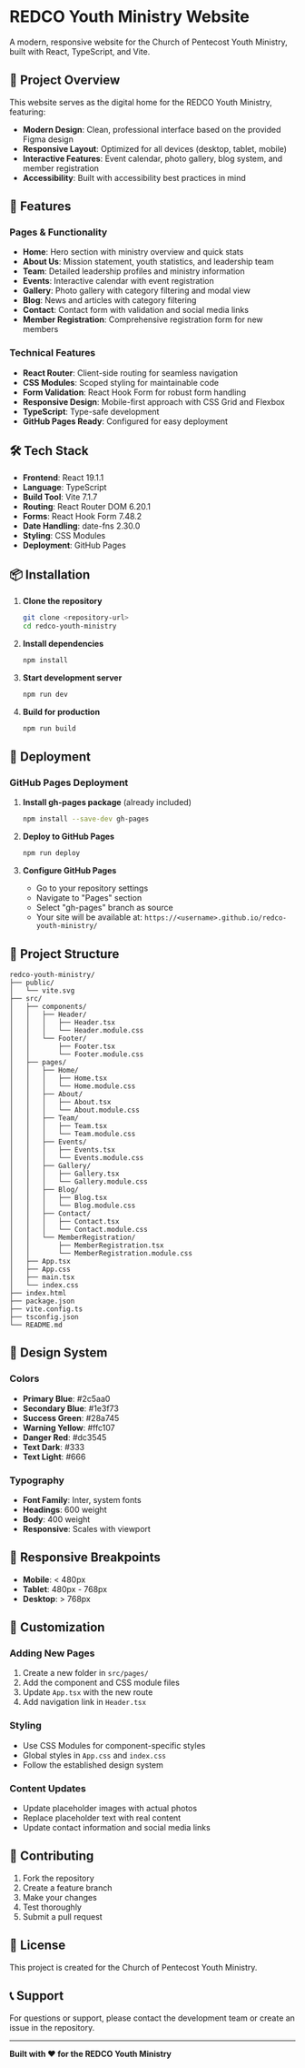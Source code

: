# REDCO Youth Ministry Website

A modern, responsive website for the Church of Pentecost Youth Ministry, built with React, TypeScript, and Vite.

## 🎯 Project Overview

This website serves as the digital home for the REDCO Youth Ministry, featuring:

- **Modern Design**: Clean, professional interface based on the provided Figma design
- **Responsive Layout**: Optimized for all devices (desktop, tablet, mobile)
- **Interactive Features**: Event calendar, photo gallery, blog system, and member registration
- **Accessibility**: Built with accessibility best practices in mind

## 🚀 Features

### Pages & Functionality

- **Home**: Hero section with ministry overview and quick stats
- **About Us**: Mission statement, youth statistics, and leadership team
- **Team**: Detailed leadership profiles and ministry information
- **Events**: Interactive calendar with event registration
- **Gallery**: Photo gallery with category filtering and modal view
- **Blog**: News and articles with category filtering
- **Contact**: Contact form with validation and social media links
- **Member Registration**: Comprehensive registration form for new members

### Technical Features

- **React Router**: Client-side routing for seamless navigation
- **CSS Modules**: Scoped styling for maintainable code
- **Form Validation**: React Hook Form for robust form handling
- **Responsive Design**: Mobile-first approach with CSS Grid and Flexbox
- **TypeScript**: Type-safe development
- **GitHub Pages Ready**: Configured for easy deployment

## 🛠️ Tech Stack

- **Frontend**: React 19.1.1
- **Language**: TypeScript
- **Build Tool**: Vite 7.1.7
- **Routing**: React Router DOM 6.20.1
- **Forms**: React Hook Form 7.48.2
- **Date Handling**: date-fns 2.30.0
- **Styling**: CSS Modules
- **Deployment**: GitHub Pages

## 📦 Installation

1. **Clone the repository**

   ```bash
   git clone <repository-url>
   cd redco-youth-ministry
   ```

2. **Install dependencies**

   ```bash
   npm install
   ```

3. **Start development server**

   ```bash
   npm run dev
   ```

4. **Build for production**
   ```bash
   npm run build
   ```

## 🚀 Deployment

### GitHub Pages Deployment

1. **Install gh-pages package** (already included)

   ```bash
   npm install --save-dev gh-pages
   ```

2. **Deploy to GitHub Pages**

   ```bash
   npm run deploy
   ```

3. **Configure GitHub Pages**
   - Go to your repository settings
   - Navigate to "Pages" section
   - Select "gh-pages" branch as source
   - Your site will be available at: `https://<username>.github.io/redco-youth-ministry/`

## 📁 Project Structure

```
redco-youth-ministry/
├── public/
│   └── vite.svg
├── src/
│   ├── components/
│   │   ├── Header/
│   │   │   ├── Header.tsx
│   │   │   └── Header.module.css
│   │   └── Footer/
│   │       ├── Footer.tsx
│   │       └── Footer.module.css
│   ├── pages/
│   │   ├── Home/
│   │   │   ├── Home.tsx
│   │   │   └── Home.module.css
│   │   ├── About/
│   │   │   ├── About.tsx
│   │   │   └── About.module.css
│   │   ├── Team/
│   │   │   ├── Team.tsx
│   │   │   └── Team.module.css
│   │   ├── Events/
│   │   │   ├── Events.tsx
│   │   │   └── Events.module.css
│   │   ├── Gallery/
│   │   │   ├── Gallery.tsx
│   │   │   └── Gallery.module.css
│   │   ├── Blog/
│   │   │   ├── Blog.tsx
│   │   │   └── Blog.module.css
│   │   ├── Contact/
│   │   │   ├── Contact.tsx
│   │   │   └── Contact.module.css
│   │   └── MemberRegistration/
│   │       ├── MemberRegistration.tsx
│   │       └── MemberRegistration.module.css
│   ├── App.tsx
│   ├── App.css
│   ├── main.tsx
│   └── index.css
├── index.html
├── package.json
├── vite.config.ts
├── tsconfig.json
└── README.md
```

## 🎨 Design System

### Colors

- **Primary Blue**: #2c5aa0
- **Secondary Blue**: #1e3f73
- **Success Green**: #28a745
- **Warning Yellow**: #ffc107
- **Danger Red**: #dc3545
- **Text Dark**: #333
- **Text Light**: #666

### Typography

- **Font Family**: Inter, system fonts
- **Headings**: 600 weight
- **Body**: 400 weight
- **Responsive**: Scales with viewport

## 📱 Responsive Breakpoints

- **Mobile**: < 480px
- **Tablet**: 480px - 768px
- **Desktop**: > 768px

## 🔧 Customization

### Adding New Pages

1. Create a new folder in `src/pages/`
2. Add the component and CSS module files
3. Update `App.tsx` with the new route
4. Add navigation link in `Header.tsx`

### Styling

- Use CSS Modules for component-specific styles
- Global styles in `App.css` and `index.css`
- Follow the established design system

### Content Updates

- Update placeholder images with actual photos
- Replace placeholder text with real content
- Update contact information and social media links

## 🤝 Contributing

1. Fork the repository
2. Create a feature branch
3. Make your changes
4. Test thoroughly
5. Submit a pull request

## 📄 License

This project is created for the Church of Pentecost Youth Ministry.

## 📞 Support

For questions or support, please contact the development team or create an issue in the repository.

---

**Built with ❤️ for the REDCO Youth Ministry**
